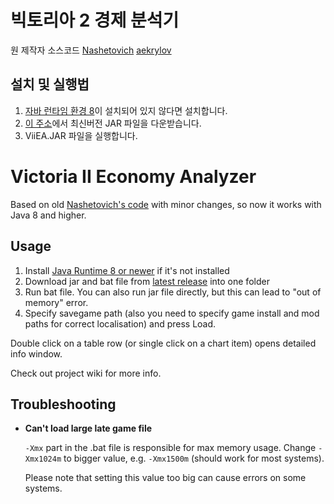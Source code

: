 # 빅토리아 2 경제 분석기

원 제작자 소스코드
[Nashetovich](http://oldforum.paradoxplaza.com/forum/showthread.php?715468)
[aekrylov](https://github.com/aekrylov/vic2_economy_analyzer)

## 설치 및 실행법

1. [자바 런타임 환경 8](https://java.com/download/)이 설치되어 있지 않다면 설치합니다.
2. [이 주소](https://github.com/victoria2isgodgame/Victoria-2-Economy-Analyzer/releases)에서 최신버전 JAR 파일을 다운받습니다.
3. ViiEA.JAR 파일을 실행합니다.


# Victoria II Economy Analyzer

Based on old [Nashetovich's code](http://oldforum.paradoxplaza.com/forum/showthread.php?715468) with minor changes, 
 so now it works with Java 8 and higher.

## Usage

1. Install [Java Runtime 8 or newer](https://java.com/download/) if it's not installed
2. Download jar and bat file from [latest release](https://github.com/aekrylov/vic2_economy_analyzer/releases) into one folder
3. Run bat file. You can also run jar file directly, but this can lead to "out of memory" error. 
4. Specify savegame path (also you need to specify game install and mod paths for correct localisation) and press Load. 

Double click on a table row (or single click on a chart item) opens detailed info window.

Check out project wiki for more info.

## Troubleshooting

- **Can't load large late game file**

    `-Xmx` part in the .bat file is responsible for max memory usage.
    Change `-Xmx1024m` to bigger value, e.g. `-Xmx1500m` (should work for most systems).
    
    Please note that setting this value too big can cause errors on some systems.
 
